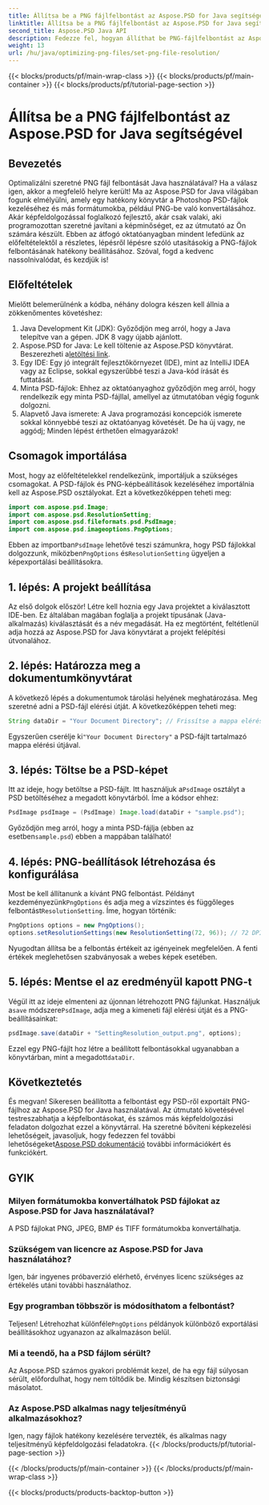 ```yaml
---
title: Állítsa be a PNG fájlfelbontást az Aspose.PSD for Java segítségével
linktitle: Állítsa be a PNG fájlfelbontást az Aspose.PSD for Java segítségével
second_title: Aspose.PSD Java API
description: Fedezze fel, hogyan állíthat be PNG-fájlfelbontást az Aspose.PSD for Java használatával ezzel a részletes, lépésről lépésre mutató oktatóanyaggal. Pillanatok alatt optimalizálja képeit.
weight: 13
url: /hu/java/optimizing-png-files/set-png-file-resolution/
---
```


{{< blocks/products/pf/main-wrap-class >}}
{{< blocks/products/pf/main-container >}}
{{< blocks/products/pf/tutorial-page-section >}}

# Állítsa be a PNG fájlfelbontást az Aspose.PSD for Java segítségével

## Bevezetés
Optimalizálni szeretné PNG fájl felbontását Java használatával? Ha a válasz igen, akkor a megfelelő helyre került! Ma az Aspose.PSD for Java világában fogunk elmélyülni, amely egy hatékony könyvtár a Photoshop PSD-fájlok kezeléséhez és más formátumokba, például PNG-be való konvertálásához. Akár képfeldolgozással foglalkozó fejlesztő, akár csak valaki, aki programozottan szeretné javítani a képminőséget, ez az útmutató az Ön számára készült. 
Ebben az átfogó oktatóanyagban mindent lefedünk az előfeltételektől a részletes, lépésről lépésre szóló utasításokig a PNG-fájlok felbontásának hatékony beállításához. Szóval, fogd a kedvenc nassolnivalódat, és kezdjük is!
## Előfeltételek
 
Mielőtt belemerülnénk a kódba, néhány dologra készen kell állnia a zökkenőmentes követéshez:
1. Java Development Kit (JDK): Győződjön meg arról, hogy a Java telepítve van a gépen. JDK 8 vagy újabb ajánlott.
2.  Aspose.PSD for Java: Le kell töltenie az Aspose.PSD könyvtárat. Beszerezheti a[letöltési link](https://releases.aspose.com/psd/java/).
3. Egy IDE: Egy jó integrált fejlesztőkörnyezet (IDE), mint az IntelliJ IDEA vagy az Eclipse, sokkal egyszerűbbé teszi a Java-kód írását és futtatását.
4. Minta PSD-fájlok: Ehhez az oktatóanyaghoz győződjön meg arról, hogy rendelkezik egy minta PSD-fájllal, amellyel az útmutatóban végig fogunk dolgozni.
5. Alapvető Java ismerete: A Java programozási koncepciók ismerete sokkal könnyebbé teszi az oktatóanyag követését. De ha új vagy, ne aggódj; Minden lépést érthetően elmagyarázok!
## Csomagok importálása
Most, hogy az előfeltételekkel rendelkezünk, importáljuk a szükséges csomagokat. A PSD-fájlok és PNG-képbeállítások kezeléséhez importálnia kell az Aspose.PSD osztályokat. Ezt a következőképpen teheti meg:
```java
import com.aspose.psd.Image;
import com.aspose.psd.ResolutionSetting;
import com.aspose.psd.fileformats.psd.PsdImage;
import com.aspose.psd.imageoptions.PngOptions;
```
 Ebben az importban`PsdImage` lehetővé teszi számunkra, hogy PSD fájlokkal dolgozzunk, miközben`PngOptions` és`ResolutionSetting` ügyeljen a képexportálási beállításokra.
## 1. lépés: A projekt beállítása
Az első dolgok először! Létre kell hoznia egy Java projektet a kiválasztott IDE-ben. Ez általában magában foglalja a projekt típusának (Java-alkalmazás) kiválasztását és a név megadását. 
Ha ez megtörtént, feltétlenül adja hozzá az Aspose.PSD for Java könyvtárat a projekt felépítési útvonalához.
## 2. lépés: Határozza meg a dokumentumkönyvtárat
A következő lépés a dokumentumok tárolási helyének meghatározása. Meg szeretné adni a PSD-fájl elérési útját. A következőképpen teheti meg:
```java
String dataDir = "Your Document Directory"; // Frissítse a mappa elérési útját
```
 Egyszerűen cserélje ki`"Your Document Directory"` a PSD-fájlt tartalmazó mappa elérési útjával. 
## 3. lépés: Töltse be a PSD-képet
 Itt az ideje, hogy betöltse a PSD-fájlt. Itt használjuk a`PsdImage` osztályt a PSD betöltéséhez a megadott könyvtárból. 
Íme a kódsor ehhez:
```java
PsdImage psdImage = (PsdImage) Image.load(dataDir + "sample.psd");
```
 Győződjön meg arról, hogy a minta PSD-fájlja (ebben az esetben`sample.psd`) ebben a mappában található!
## 4. lépés: PNG-beállítások létrehozása és konfigurálása
 Most be kell állítanunk a kívánt PNG felbontást. Példányt kezdeményezünk`PngOptions` és adja meg a vízszintes és függőleges felbontást`ResolutionSetting`.
Íme, hogyan történik:
```java
PngOptions options = new PngOptions();
options.setResolutionSettings(new ResolutionSetting(72, 96)); // 72 DPI vízszintes, 96 DPI függőleges
```
Nyugodtan állítsa be a felbontás értékeit az igényeinek megfelelően. A fenti értékek meglehetősen szabványosak a webes képek esetében.
## 5. lépés: Mentse el az eredményül kapott PNG-t
 Végül itt az ideje elmenteni az újonnan létrehozott PNG fájlunkat. Használjuk a`save` módszere`PsdImage`, adja meg a kimeneti fájl elérési útját és a PNG-beállításainkat:
```java
psdImage.save(dataDir + "SettingResolution_output.png", options);
```
 Ezzel egy PNG-fájlt hoz létre a beállított felbontásokkal ugyanabban a könyvtárban, mint a megadott`dataDir`.
## Következtetés
És megvan! Sikeresen beállította a felbontást egy PSD-ről exportált PNG-fájlhoz az Aspose.PSD for Java használatával. Az útmutató követésével testreszabhatja a képfelbontásokat, és számos más képfeldolgozási feladaton dolgozhat ezzel a könyvtárral. Ha szeretné bővíteni képkezelési lehetőségeit, javasoljuk, hogy fedezzen fel további lehetőségeket[Aspose.PSD dokumentáció](https://reference.aspose.com/psd/java/) további információkért és funkciókért.

## GYIK
### Milyen formátumokba konvertálhatok PSD fájlokat az Aspose.PSD for Java használatával?
A PSD fájlokat PNG, JPEG, BMP és TIFF formátumokba konvertálhatja.
### Szükségem van licencre az Aspose.PSD for Java használatához?
Igen, bár ingyenes próbaverzió elérhető, érvényes licenc szükséges az értékelés utáni további használathoz.
### Egy programban többször is módosíthatom a felbontást?
 Teljesen! Létrehozhat különféle`PngOptions` példányok különböző exportálási beállításokhoz ugyanazon az alkalmazáson belül.
### Mi a teendő, ha a PSD fájlom sérült?
Az Aspose.PSD számos gyakori problémát kezel, de ha egy fájl súlyosan sérült, előfordulhat, hogy nem töltődik be. Mindig készítsen biztonsági másolatot.
### Az Aspose.PSD alkalmas nagy teljesítményű alkalmazásokhoz?
Igen, nagy fájlok hatékony kezelésére tervezték, és alkalmas nagy teljesítményű képfeldolgozási feladatokra.
{{< /blocks/products/pf/tutorial-page-section >}}

{{< /blocks/products/pf/main-container >}}
{{< /blocks/products/pf/main-wrap-class >}}

{{< blocks/products/products-backtop-button >}}
